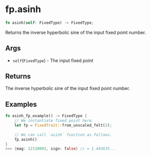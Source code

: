 # fp.asinh

```rust
fn asinh(self: FixedType) -> FixedType;
```

Returns the inverse hyperbolic sine of the input fixed point number.

## Args

* `self`(`FixedType`) - The input fixed point

## Returns

The inverse hyperbolic sine of the input fixed point number.

## Examples

```rust
fn asinh_fp_example() -> FixedType {
    // We instantiate fixed point here.
    let fp = FixedTrait::from_unscaled_felt(2);
    
    // We can call `asinh` function as follows.
    fp.asinh()
}
>>> {mag: 12110093, sign: false} // = 1.443635...
``` 
